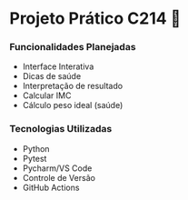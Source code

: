# Projeto Prático C214 :iphone:

### Funcionalidades Planejadas<br>
* Interface Interativa
* Dicas de saúde 
* Interpretação de resultado 
* Calcular IMC 
* Cálculo peso ideal (saúde)

### Tecnologias Utilizadas <br>
* Python
* Pytest
* Pycharm/VS Code
* Controle de Versão
* GitHub Actions

